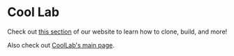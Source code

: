 # Cool Lab

Check out [this section](https://coollibs.github.io/home/docs/tutorials/building) of our website to learn how to clone, build, and more!

Also check out [CoolLab's main page](https://coollibs.github.io/home/docs/lab).
